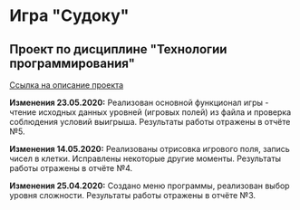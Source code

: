 # Игра "Судоку"
## Проект по дисциплине "Технологии программирования"
[Ссылка на описание проекта](https://docs.google.com/document/d/1XDwaTwCDUf_zAdRvCCyIHLIR9RDdmvpO21DqTUI576I/edit?ts=5e91c479)

**Изменения 23.05.2020:** Реализован основной функционал игры - чтение исходных данных уровней (игровых полей) из файла и проверка соблюдения условий выигрыша. Результаты работы отражены в отчёте №5.

**Изменения 14.05.2020:** Реализованы отрисовка игрового поля, запись чисел в клетки. Исправлены некоторые другие моменты. Результаты работы отражены в отчёте №4.

**Изменения 25.04.2020:** Создано меню программы, реализован выбор уровня сложности. Результаты работы отражены в отчёте №3.
